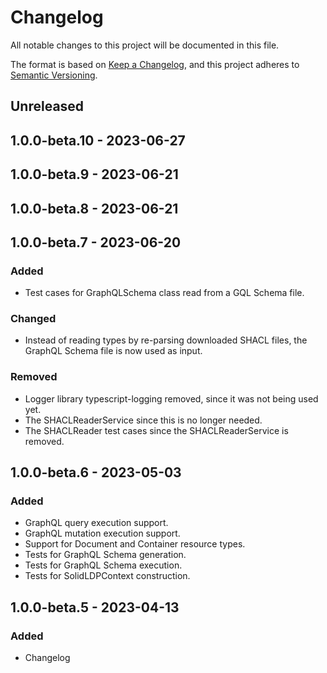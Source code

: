 # Changelog
All notable changes to this project will be documented in this file.

The format is based on [Keep a Changelog](https://keepachangelog.com/en/1.0.0/),
and this project adheres to [Semantic Versioning](https://semver.org/spec/v2.0.0.html).

## Unreleased

## 1.0.0-beta.10 - 2023-06-27

## 1.0.0-beta.9 - 2023-06-21

## 1.0.0-beta.8 - 2023-06-21

## 1.0.0-beta.7 - 2023-06-20
### Added
- Test cases for GraphQLSchema class read from a GQL Schema file.

### Changed
- Instead of reading types by re-parsing downloaded SHACL files, the GraphQL Schema file is now used as input.

### Removed
- Logger library typescript-logging removed, since it was not being used yet.
- The SHACLReaderService since this is no longer needed.
- The SHACLReader test cases since the SHACLReaderService is removed.

## 1.0.0-beta.6 - 2023-05-03
### Added
- GraphQL query execution support.
- GraphQL mutation execution support.
- Support for Document and Container resource types.
- Tests for GraphQL Schema generation.
- Tests for GraphQL Schema execution.
- Tests for SolidLDPContext construction.

## 1.0.0-beta.5 - 2023-04-13
### Added
- Changelog
